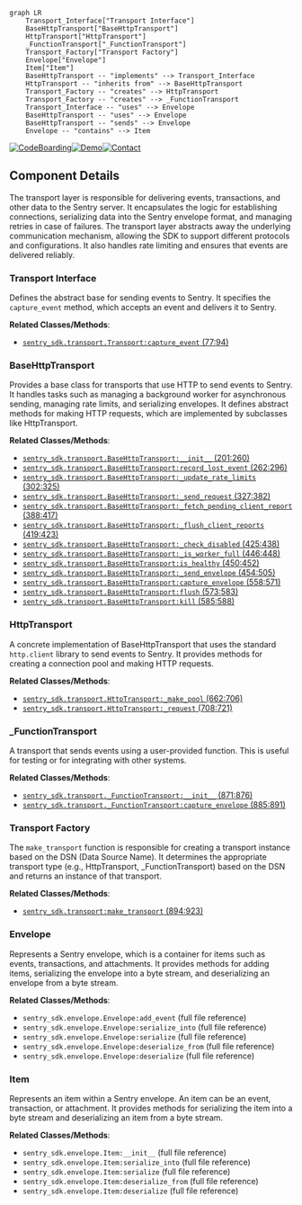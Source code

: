 ```mermaid
graph LR
    Transport_Interface["Transport Interface"]
    BaseHttpTransport["BaseHttpTransport"]
    HttpTransport["HttpTransport"]
    _FunctionTransport["_FunctionTransport"]
    Transport_Factory["Transport Factory"]
    Envelope["Envelope"]
    Item["Item"]
    BaseHttpTransport -- "implements" --> Transport_Interface
    HttpTransport -- "inherits from" --> BaseHttpTransport
    Transport_Factory -- "creates" --> HttpTransport
    Transport_Factory -- "creates" --> _FunctionTransport
    Transport_Interface -- "uses" --> Envelope
    BaseHttpTransport -- "uses" --> Envelope
    BaseHttpTransport -- "sends" --> Envelope
    Envelope -- "contains" --> Item
```
[![CodeBoarding](https://img.shields.io/badge/Generated%20by-CodeBoarding-9cf?style=flat-square)](https://github.com/CodeBoarding/GeneratedOnBoardings)[![Demo](https://img.shields.io/badge/Try%20our-Demo-blue?style=flat-square)](https://www.codeboarding.org/demo)[![Contact](https://img.shields.io/badge/Contact%20us%20-%20codeboarding@gmail.com-lightgrey?style=flat-square)](mailto:codeboarding@gmail.com)

## Component Details

The transport layer is responsible for delivering events, transactions, and other data to the Sentry server. It encapsulates the logic for establishing connections, serializing data into the Sentry envelope format, and managing retries in case of failures. The transport layer abstracts away the underlying communication mechanism, allowing the SDK to support different protocols and configurations. It also handles rate limiting and ensures that events are delivered reliably.

### Transport Interface
Defines the abstract base for sending events to Sentry. It specifies the `capture_event` method, which accepts an event and delivers it to Sentry.


**Related Classes/Methods**:

- <a href="https://github.com/getsentry/sentry-python/blob/master/sentry_sdk/transport.py#L77-L94" target="_blank" rel="noopener noreferrer">`sentry_sdk.transport.Transport:capture_event` (77:94)</a>


### BaseHttpTransport
Provides a base class for transports that use HTTP to send events to Sentry. It handles tasks such as managing a background worker for asynchronous sending, managing rate limits, and serializing envelopes. It defines abstract methods for making HTTP requests, which are implemented by subclasses like HttpTransport.


**Related Classes/Methods**:

- <a href="https://github.com/getsentry/sentry-python/blob/master/sentry_sdk/transport.py#L201-L260" target="_blank" rel="noopener noreferrer">`sentry_sdk.transport.BaseHttpTransport:__init__` (201:260)</a>
- <a href="https://github.com/getsentry/sentry-python/blob/master/sentry_sdk/transport.py#L262-L296" target="_blank" rel="noopener noreferrer">`sentry_sdk.transport.BaseHttpTransport:record_lost_event` (262:296)</a>
- <a href="https://github.com/getsentry/sentry-python/blob/master/sentry_sdk/transport.py#L302-L325" target="_blank" rel="noopener noreferrer">`sentry_sdk.transport.BaseHttpTransport:_update_rate_limits` (302:325)</a>
- <a href="https://github.com/getsentry/sentry-python/blob/master/sentry_sdk/transport.py#L327-L382" target="_blank" rel="noopener noreferrer">`sentry_sdk.transport.BaseHttpTransport:_send_request` (327:382)</a>
- <a href="https://github.com/getsentry/sentry-python/blob/master/sentry_sdk/transport.py#L388-L417" target="_blank" rel="noopener noreferrer">`sentry_sdk.transport.BaseHttpTransport:_fetch_pending_client_report` (388:417)</a>
- <a href="https://github.com/getsentry/sentry-python/blob/master/sentry_sdk/transport.py#L419-L423" target="_blank" rel="noopener noreferrer">`sentry_sdk.transport.BaseHttpTransport:_flush_client_reports` (419:423)</a>
- <a href="https://github.com/getsentry/sentry-python/blob/master/sentry_sdk/transport.py#L425-L438" target="_blank" rel="noopener noreferrer">`sentry_sdk.transport.BaseHttpTransport:_check_disabled` (425:438)</a>
- <a href="https://github.com/getsentry/sentry-python/blob/master/sentry_sdk/transport.py#L446-L448" target="_blank" rel="noopener noreferrer">`sentry_sdk.transport.BaseHttpTransport:_is_worker_full` (446:448)</a>
- <a href="https://github.com/getsentry/sentry-python/blob/master/sentry_sdk/transport.py#L450-L452" target="_blank" rel="noopener noreferrer">`sentry_sdk.transport.BaseHttpTransport:is_healthy` (450:452)</a>
- <a href="https://github.com/getsentry/sentry-python/blob/master/sentry_sdk/transport.py#L454-L505" target="_blank" rel="noopener noreferrer">`sentry_sdk.transport.BaseHttpTransport:_send_envelope` (454:505)</a>
- <a href="https://github.com/getsentry/sentry-python/blob/master/sentry_sdk/transport.py#L558-L571" target="_blank" rel="noopener noreferrer">`sentry_sdk.transport.BaseHttpTransport:capture_envelope` (558:571)</a>
- <a href="https://github.com/getsentry/sentry-python/blob/master/sentry_sdk/transport.py#L573-L583" target="_blank" rel="noopener noreferrer">`sentry_sdk.transport.BaseHttpTransport:flush` (573:583)</a>
- <a href="https://github.com/getsentry/sentry-python/blob/master/sentry_sdk/transport.py#L585-L588" target="_blank" rel="noopener noreferrer">`sentry_sdk.transport.BaseHttpTransport:kill` (585:588)</a>


### HttpTransport
A concrete implementation of BaseHttpTransport that uses the standard `http.client` library to send events to Sentry. It provides methods for creating a connection pool and making HTTP requests.


**Related Classes/Methods**:

- <a href="https://github.com/getsentry/sentry-python/blob/master/sentry_sdk/transport.py#L662-L706" target="_blank" rel="noopener noreferrer">`sentry_sdk.transport.HttpTransport:_make_pool` (662:706)</a>
- <a href="https://github.com/getsentry/sentry-python/blob/master/sentry_sdk/transport.py#L708-L721" target="_blank" rel="noopener noreferrer">`sentry_sdk.transport.HttpTransport:_request` (708:721)</a>


### _FunctionTransport
A transport that sends events using a user-provided function. This is useful for testing or for integrating with other systems.


**Related Classes/Methods**:

- <a href="https://github.com/getsentry/sentry-python/blob/master/sentry_sdk/transport.py#L871-L876" target="_blank" rel="noopener noreferrer">`sentry_sdk.transport._FunctionTransport:__init__` (871:876)</a>
- <a href="https://github.com/getsentry/sentry-python/blob/master/sentry_sdk/transport.py#L885-L891" target="_blank" rel="noopener noreferrer">`sentry_sdk.transport._FunctionTransport:capture_envelope` (885:891)</a>


### Transport Factory
The `make_transport` function is responsible for creating a transport instance based on the DSN (Data Source Name). It determines the appropriate transport type (e.g., HttpTransport, _FunctionTransport) based on the DSN and returns an instance of that transport.


**Related Classes/Methods**:

- <a href="https://github.com/getsentry/sentry-python/blob/master/sentry_sdk/transport.py#L894-L923" target="_blank" rel="noopener noreferrer">`sentry_sdk.transport:make_transport` (894:923)</a>


### Envelope
Represents a Sentry envelope, which is a container for items such as events, transactions, and attachments. It provides methods for adding items, serializing the envelope into a byte stream, and deserializing an envelope from a byte stream.


**Related Classes/Methods**:

- `sentry_sdk.envelope.Envelope:add_event` (full file reference)
- `sentry_sdk.envelope.Envelope:serialize_into` (full file reference)
- `sentry_sdk.envelope.Envelope:serialize` (full file reference)
- `sentry_sdk.envelope.Envelope:deserialize_from` (full file reference)
- `sentry_sdk.envelope.Envelope:deserialize` (full file reference)


### Item
Represents an item within a Sentry envelope. An item can be an event, transaction, or attachment. It provides methods for serializing the item into a byte stream and deserializing an item from a byte stream.


**Related Classes/Methods**:

- `sentry_sdk.envelope.Item:__init__` (full file reference)
- `sentry_sdk.envelope.Item:serialize_into` (full file reference)
- `sentry_sdk.envelope.Item:serialize` (full file reference)
- `sentry_sdk.envelope.Item:deserialize_from` (full file reference)
- `sentry_sdk.envelope.Item:deserialize` (full file reference)